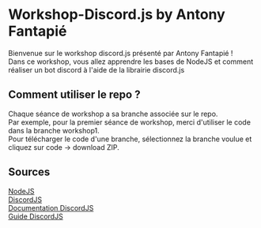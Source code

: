 # Workshop-Discord.js by Antony Fantapié

Bienvenue sur le workshop discord.js présenté par Antony Fantapié !<br>
Dans ce workshop, vous allez apprendre les bases de NodeJS et comment réaliser un bot discord à l'aide de la librairie discord.js

## Comment utiliser le repo ?

Chaque séance de workshop a sa branche associée sur le repo.<br>
Par exemple, pour la premier séance de workshop, merci d'utiliser le code dans la branche workshop1.<br>
Pour télécharger le code d'une branche, sélectionnez la branche voulue et cliquez sur code -> download ZIP.

## Sources

[NodeJS](https://nodejs.org/en/)<br/>
[DiscordJS](https://discord.js.org/#/)<br/>
[Documentation DiscordJS](https://discord.js.org/#/docs/main/stable/general/welcome)<br/>
[Guide DiscordJS](https://discordjs.guide)<br/>
